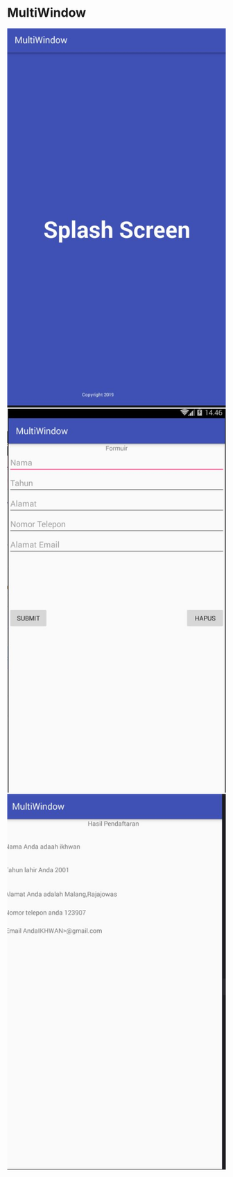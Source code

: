 # MultiWindow
![alt text](https://github.com/Ikhwan19/MultiWindow/blob/master/MW1.JPG)
<br>
![alt text](https://github.com/Ikhwan19/MultiWindow/blob/master/MW2.JPG)
<br>
![alt text](https://github.com/Ikhwan19/MultiWindow/blob/master/MW3.JPG)
